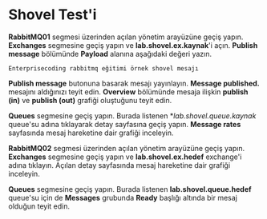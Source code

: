 # Shovel Test'i

**RabbitMQ01** segmesi üzerinden açılan yönetim arayüzüne geçiş yapın. **Exchanges** segmesine geçiş yapın ve **lab.shovel.ex.kaynak**'i açın. **Publish message** bölümünde **Payload** alanına aşağıdaki değeri yazın.

`Enterprisecoding rabbitmq eğitimi örnek shovel mesajı`

**Publish message** butonuna basarak mesajı yayınlayın. **Message published.** mesajını aldığınızı teyit edin. **Overview** bölümünde mesaja ilişkin **publish (in)** ve **publish (out)** grafiği oluştuğunu teyit edin.

**Queues** segmesine geçiş yapın. Burada listenen **lab.shovel.queue.kaynak* queue'su adına tıklayarak detay sayfasına geçiş yapın. **Message rates** sayfasında mesaj hareketine dair grafiği inceleyin.

**RabbitMQ02** segmesi üzerinden açılan yönetim arayüzüne geçiş yapın. **Exchanges** segmesine geçiş yapın ve **lab.shovel.ex.hedef** exchange'i adına tıklayın. Açılan detay sayfasında mesaj hareketine dair grafiği inceleyin.

 **Queues** segmesine geçiş yapın. Burada listenen **lab.shovel.queue.hedef** queue'su için de **Messages** grubunda **Ready** başlığı altında bir mesaj olduğun teyit edin.